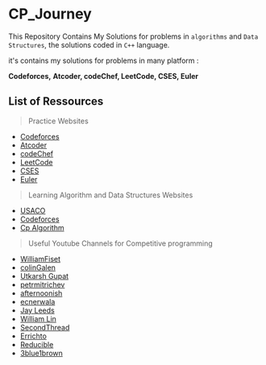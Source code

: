 # CP_Journey

This Repository Contains My Solutions for problems in `algorithms` and `Data Structures`, the solutions coded in `C++` language.

it's contains my solutions for problems in many platform :

**Codeforces,**
**Atcoder, codeChef, LeetCode, CSES, Euler**


## List of Ressources
> Practice Websites
* [Codeforces](https://codeforces.com/)
* [Atcoder](https://atcoder.jp/)
* [codeChef](https://www.codechef.com/)
* [LeetCode](https://leetcode.com/)
* [CSES](https://cses.fi/)
* [Euler](https://projecteuler.net/archives)

> Learning Algorithm and Data Structures Websites

* [USACO](https://usaco.guide/dashboard/)
* [Codeforces](https://codeforces.com/blog/entry23054)
* [Cp Algorithm](https://cp-algorithms.com/)

> Useful Youtube Channels for Competitive programming

* [WilliamFiset](https://www.youtube.com/c/WilliamFiset-videos/)
* [colinGalen](https://www.youtube.com/c/ColinGalen/)
* [Utkarsh Gupat](https://www.youtube.com/channel/UCGS5ZzcSAymQbWZvNoKOFhQ)
* [petrmitrichev](https://www.youtube.com/user/petrmitrichev)
* [afternoonish](https://www.youtube.com/user/afternoonish)
* [ecnerwala](https://www.youtube.com/channel/UCn9ng6ZUnh5weU1BsIQoZ5w)
* [Jay Leeds](https://www.youtube.com/channel/UCpUTNKWxw9p4nOvekiIRWow)
* [William Lin](https://www.youtube.com/channel/UCKuDLsO0Wwef53qdHPjbU2Q)
* [SecondThread](https://www.youtube.com/channel/UCXbCohpE9IoVQUD2Ifg1d1g)
* [Errichto](https://www.youtube.com/c/Errichto)
* [Reducible](https://www.youtube.com/c/Reducible)
* [3blue1brown](https://www.youtube.com/c/3blue1brown)

